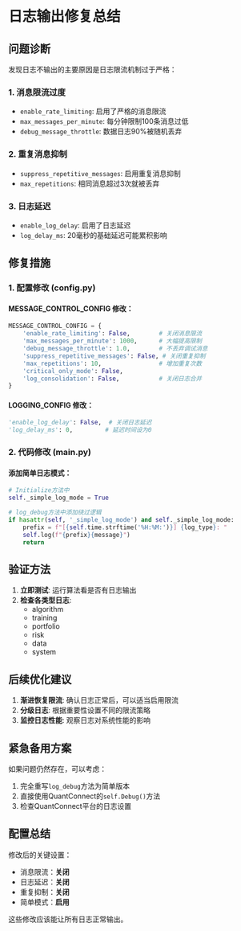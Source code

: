 # 日志输出修复总结

## 问题诊断

发现日志不输出的主要原因是日志限流机制过于严格：

### 1. 消息限流过度
- `enable_rate_limiting`: 启用了严格的消息限流
- `max_messages_per_minute`: 每分钟限制100条消息过低
- `debug_message_throttle`: 数据日志90%被随机丢弃

### 2. 重复消息抑制
- `suppress_repetitive_messages`: 启用重复消息抑制
- `max_repetitions`: 相同消息超过3次就被丢弃

### 3. 日志延迟
- `enable_log_delay`: 启用了日志延迟
- `log_delay_ms`: 20毫秒的基础延迟可能累积影响

## 修复措施

### 1. 配置修改 (config.py)

#### MESSAGE_CONTROL_CONFIG 修改：
```python
MESSAGE_CONTROL_CONFIG = {
    'enable_rate_limiting': False,        # 关闭消息限流
    'max_messages_per_minute': 1000,      # 大幅提高限制
    'debug_message_throttle': 1.0,        # 不丢弃调试消息
    'suppress_repetitive_messages': False, # 关闭重复抑制
    'max_repetitions': 10,                # 增加重复次数
    'critical_only_mode': False,
    'log_consolidation': False,           # 关闭日志合并
}
```

#### LOGGING_CONFIG 修改：
```python
'enable_log_delay': False,  # 关闭日志延迟
'log_delay_ms': 0,         # 延迟时间设为0
```

### 2. 代码修改 (main.py)

#### 添加简单日志模式：
```python
# Initialize方法中
self._simple_log_mode = True

# log_debug方法中添加绕过逻辑
if hasattr(self, '_simple_log_mode') and self._simple_log_mode:
    prefix = f"[{self.time.strftime('%H:%M:')}] {log_type}: "
    self.log(f"{prefix}{message}")
    return
```

## 验证方法

1. **立即测试**: 运行算法看是否有日志输出
2. **检查各类型日志**: 
   - algorithm
   - training
   - portfolio
   - risk
   - data
   - system

## 后续优化建议

1. **渐进恢复限流**: 确认日志正常后，可以适当启用限流
2. **分级日志**: 根据重要性设置不同的限流策略
3. **监控日志性能**: 观察日志对系统性能的影响

## 紧急备用方案

如果问题仍然存在，可以考虑：
1. 完全重写`log_debug`方法为简单版本
2. 直接使用QuantConnect的`self.Debug()`方法
3. 检查QuantConnect平台的日志设置

## 配置总结

修改后的关键设置：
- 消息限流：**关闭**
- 日志延迟：**关闭**
- 重复抑制：**关闭**
- 简单模式：**启用**

这些修改应该能让所有日志正常输出。 